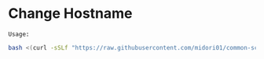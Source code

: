 # Change Hostname
`Usage:`
```bash
bash <(curl -sSLf "https://raw.githubusercontent.com/midori01/common-scripts/main/hostname/hostname.sh")
```
